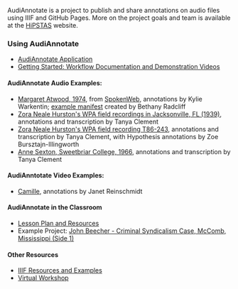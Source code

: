 AudiAnnotate is a project to publish and share annotations on audio files using IIIF and GitHub Pages. More on the project goals and team is available at the [HiPSTAS](http://hipstas.org/audiannotate/) website.

### Using AudiAnnotate 
* [AudiAnnotate Application](http://audiannotate.brumfieldlabs.com/)
* [Getting Started: Workflow Documentation and Demonstration Videos](documentation.md) 

#### AudiAnnotate Audio Examples: 
  * [Margaret Atwood, 1974](https://kywark.github.io/link-tests/margaret-atwood-1974/), from [SpokenWeb](https://montreal.spokenweb.ca/sgw-poetry-readings/margaret-atwood-at-sgwu/), annotations by Kylie Warkentin; [example manifest](https://github.com/bethanycayeradcliff/margaret-atwood-spokenweb/blob/gh-pages/_data/margaret-atwood-at-sgwu-1974/manifest.json) created by Bethany Radcliff
  * [Zora Neale Hurston's WPA field recordings in Jacksonville, FL (1939)](https://tanyaclement.github.io/znh_jacksonville_1939/), annotations and transcription by Tanya Clement
  * [Zora Neale Hurston's WPA field recording T86-243](https://hyp.is/go?url=https%3A%2F%2Ftanyaclement.github.io%2Fznh_jacksonville_1939%2Ft86-243%2F&group=__world__), annotations and transcription by Tanya Clement, with Hypothesis annotations by Zoe Bursztajn-Illingworth
  * [Anne Sexton, Sweetbriar College, 1966](https://tanyaclement.github.io/sexton_sweetbriar_1966/), annotations and transcription by Tanya Clement
  
#### AudiAnntotate Video Examples:
  * [Camille](https://benwbrum.github.io/mp4/camille-test/#?c=&m=&s=&cv=), annotations by Janet Reinschmidt
 
#### AudiAnnotate in the Classroom
 * [Lesson Plan and Resources](lessonplan.md)
 * Example Project: [John Beecher - Criminal Syndicalism Case, McComb, Mississippi (Side 1)](https://kywark.github.io/beecher-syndicalism/beecher-criminal-syndicalism-case-mccomb-mississippi-side-1-/#?c=&m=&s=&cv=)

#### Other Resources
* [IIIF Resources and Examples](resources.md)
* [Virtual Workshop](workshop.md)



